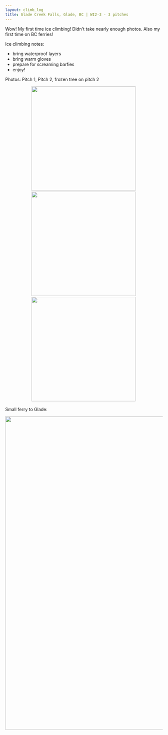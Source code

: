 ```yaml
---
layout: climb_log
title: Glade Creek Falls, Glade, BC | WI2-3 - 3 pitches
---
```


Wow! My first time ice climbing! Didn't take nearly enough photos. Also my first time on BC ferries!

Ice climbing notes:
- bring waterproof layers
- bring warm gloves
- prepare for screaming barfies
- enjoy!

Photos: Pitch 1, Pitch 2, frozen tree on pitch 2
<p align="center">
  <img src="https://klepikhina.s3.amazonaws.com/Climb/2021/December/GladeCreekFalls/p1.jpg" width="333">&nbsp;
  <img src="https://klepikhina.s3.amazonaws.com/Climb/2021/December/GladeCreekFalls/p2.jpg" width="333">&nbsp;
  <img src="https://klepikhina.s3.amazonaws.com/Climb/2021/December/GladeCreekFalls/ice_tree.jpg" width="333">&nbsp;
</p>

Small ferry to Glade:
<p align="center">
  <img src="https://klepikhina.s3.amazonaws.com/Climb/2021/December/GladeCreekFalls/ferry.jpg" width="1000">&nbsp;
</p>
